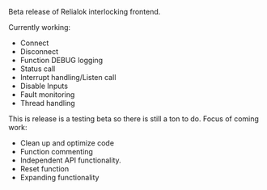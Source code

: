  Beta release of Relialok interlocking frontend.

Currently working:
* Connect
* Disconnect
* Function DEBUG logging
* Status call
* Interrupt handling/Listen call
* Disable Inputs
* Fault monitoring
* Thread handling

This is release is a testing beta so there is still a ton to do. Focus of coming work:

* Clean up and optimize code
* Function commenting
* Independent API functionality.
* Reset function
* Expanding functionality